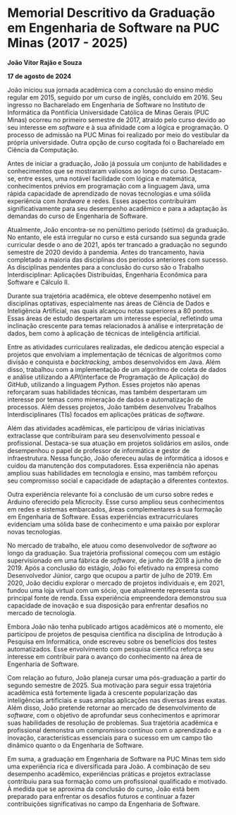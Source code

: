# Memorial Descritivo da Graduação em Engenharia de Software na PUC Minas (2017 - 2025)

**João Vítor Rajão e Souza**

**17 de agosto de 2024**

João iniciou sua jornada acadêmica com a conclusão do ensino médio regular em 2015, seguido por um curso de inglês, concluído em 2016. Seu ingresso no Bacharelado em Engenharia de Software no Instituto de Informática da Pontifícia Universidade Católica de Minas Gerais (PUC Minas) ocorreu no primeiro semestre de 2017, atraído pelo curso devido ao seu interesse em *software* e à sua afinidade com a lógica e programação. O processo de admissão na PUC Minas foi realizado por meio do vestibular da própria universidade. Outra opção de curso cogitada foi o Bacharelado em Ciência da Computação.

Antes de iniciar a graduação, João já possuía um conjunto de habilidades e conhecimentos que se mostraram valiosos ao longo do curso. Destacam-se, entre esses, uma notável facilidade com lógica e matemática, conhecimentos prévios em programação com a linguagem Java, uma rápida capacidade de aprendizado de novas tecnologias e uma sólida experiência com *hardware* e redes. Esses aspectos contribuíram significativamente para seu desempenho acadêmico e para a adaptação às demandas do curso de Engenharia de Software.

Atualmente, João encontra-se no penúltimo período (sétimo) da graduação. No entanto, ele está irregular no curso e está cursando sua segunda grade curricular desde o ano de 2021, após ter trancado a graduação no segundo semestre de 2020 devido à pandemia. Antes do trancamento, havia completado a maioria das disciplinas dos períodos anteriores com sucesso. As disciplinas pendentes para a conclusão do curso são o Trabalho Interdisciplinar: Aplicações Distribuídas, Engenharia Econômica para Software e Cálculo II.

Durante sua trajetória acadêmica, ele obteve desempenho notável em disciplinas optativas, especialmente nas áreas de Ciência de Dados e Inteligência Artificial, nas quais alcançou notas superiores a 80 pontos. Essas áreas de estudo despertaram um interesse especial, refletindo uma inclinação crescente para temas relacionados à análise e interpretação de dados, bem como à aplicação de técnicas de inteligência artificial.

Entre as atividades curriculares realizadas, ele dedicou atenção especial a projetos que envolviam a implementação de técnicas de algoritmos como divisão e conquista e *backtracking*, ambos desenvolvidos em Java. Além disso, trabalhou com a implementação de um algoritmo de coleta de dados e análise utilizando a *API*(interface de Programação de Aplicação) do *GitHub*, utilizando a linguagem *Python*. Esses projetos não apenas reforçaram suas habilidades técnicas, mas também despertaram um interesse por temas como mineração de dados e automatização de processos. Além desses projetos, João também desenvolveu Trabalhos Interdisciplinares (TIs) focados em aplicações práticas de *software*.

Além das atividades acadêmicas, ele participou de várias iniciativas extraclasse que contribuíram para seu desenvolvimento pessoal e profissional. Destaca-se sua atuação em projetos solidários em asilos, onde desempenhou o papel de professor de informática e gestor de infraestrutura. Nessa função, João ofereceu aulas de informática a idosos e cuidou da manutenção dos computadores. Essa experiência não apenas ampliou suas habilidades em tecnologia e ensino, mas também reforçou seu compromisso social e capacidade de adaptação a diferentes contextos.

Outra experiência relevante foi a conclusão de um curso sobre redes e Arduino oferecido pela Microcity. Esse curso ampliou seus conhecimentos em redes e sistemas embarcados, áreas complementares à sua formação em Engenharia de Software. Essas experiências extracurriculares evidenciam uma sólida base de conhecimento e uma paixão por explorar novas tecnologias.

No mercado de trabalho, ele atuou como desenvolvedor de *software* ao longo da graduação. Sua trajetória profissional começou com um estágio supervisionado em uma fábrica de *software*, de junho de 2018 a junho de 2019. Após a conclusão do estágio, João foi efetivado na empresa como Desenvolvedor Júnior, cargo que ocupou a partir de julho de 2019. Em 2020, João decidiu explorar o mercado de projetos individuais e, em 2021, fundou uma loja virtual com um sócio, que atualmente representa sua principal fonte de renda. Essa experiência empreendedora demonstrou sua capacidade de inovação e sua disposição para enfrentar desafios no mercado de tecnologia.

Embora João não tenha publicado artigos acadêmicos até o momento, ele participou de projetos de pesquisa científica na disciplina de Introdução à Pesquisa em Informática, onde escreveu sobre os benefícios dos testes automatizados. Esse envolvimento com pesquisa científica reforça seu interesse em contribuir para o avanço do conhecimento na área de Engenharia de Software.

Com relação ao futuro, João planeja cursar uma pós-graduação a partir do segundo semestre de 2025. Sua motivação para seguir essa trajetória acadêmica está fortemente ligada à crescente popularização das inteligências artificiais e suas amplas aplicações nas diversas áreas exatas. Além disso, João pretende retornar ao mercado de desenvolvimento de *software*, com o objetivo de aprofundar seus conhecimentos e aprimorar suas habilidades de resolução de problemas. Sua trajetória acadêmica e profissional demonstra um compromisso contínuo com o aprendizado e a inovação, características essenciais para o sucesso em um campo tão dinâmico quanto o da Engenharia de Software.

Em suma, a graduação em Engenharia de Software na PUC Minas tem sido uma experiência rica e diversificada para João. A combinação de seu desempenho acadêmico, experiências práticas e projetos extraclasse contribuiu para sua formação como um profissional qualificado e motivado. À medida que se aproxima da conclusão do curso, João está bem preparado para enfrentar os desafios futuros e continuar a fazer contribuições significativas no campo da Engenharia de Software.
